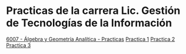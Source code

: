 # Practicas de la carrera Lic. Gestión de Tecnologías de la Información
[6007 - Álgebra y Geometría Analítica - Practicas](https://github.com/MONZONPUNTOEXE/practice-universidad/blob/main/6007%20-%20%C3%81lgebra%20y%20Geometr%C3%ADa%20Anal%C3%ADtica%20-%20Practicas/Practica1Algebra.md)
[Practica 1](https://github.com/MONZONPUNTOEXE/practice-universidad/blob/main/6007%20-%20Álgebra%20y%20Geometría%20Analítica%20-%20Practicas/6007%20-%20Álgebra%20Practica%201/Practica1Algebra.md)
[Practica 2](.)
[Practica 3](https://github.com/MONZONPUNTOEXE/practice-universidad/blob/main/6007%20-%20Álgebra%20y%20Geometría%20Analítica%20-%20Practicas/6007%20-%20Álgebra%20Practica%203/6007%20Álgebra%20-%20Practica%203.md)


